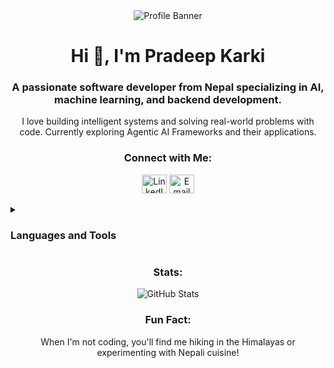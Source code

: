 <div style="text-align: center;">
  <img src="https://via.placeholder.com/800x200?text=Pradeep+Karki+-+Software+Developer" alt="Profile Banner" />
</div>

<h1 align="center">Hi 👋, I'm Pradeep Karki</h1>
<h3 align="center">A passionate software developer from Nepal specializing in AI, machine learning, and backend development.</h3>
<p align="center">
  I love building intelligent systems and solving real-world problems with code. Currently exploring Agentic AI Frameworks and their applications.
</p>

<h3 align="center">Connect with Me:</h3>
<p align="center">
  <a href="https://linkedin.com/in/pradeep-karki" target="_blank"><img src="https://raw.githubusercontent.com/rahuldkjain/github-profile-readme-generator/master/src/images/icons/Social/linked-in-alt.svg" alt="LinkedIn" height="30" width="40" /></a>
  <a href="mailto:karkeepradeep654@gmail.com"><img src="https://img.icons8.com/color/48/000000/gmail.png" alt="Email" height="30" width="40" /></a>
</p>

<details>
  <summary><h3>Languages and Tools</h3></summary>
  <p align="left">
    <!-- Your existing icons here -->
  </p>
</details>

<h3 align="center">Stats:</h3>
<p align="center">
  <img src="https://github-readme-stats.vercel.app/api?username=pradeepjung45&show_icons=true&locale=en" alt="GitHub Stats" />
</p>

<h3 align="center">Fun Fact:</h3>
<p align="center">
  When I'm not coding, you'll find me hiking in the Himalayas or experimenting with Nepali cuisine!
</p>
